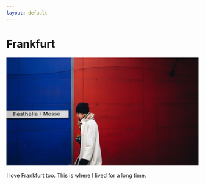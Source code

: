```yaml
---
layout: default
---
```


# Frankfurt

![](/img/16x9/02.jpg)

I love Frankfurt too. This is where I lived for a long time.
